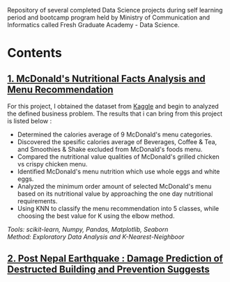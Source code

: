 Repository of several completed Data Science projects during self learning period and bootcamp program held by Ministry of Communication and Informatics called Fresh Graduate Academy - Data Science.

# Contents

## [1. McDonald's Nutritional Facts Analysis and Menu Recommendation](https://www.kaggle.com/mcdonalds/nutrition-facts)

For this project, I obtained the dataset from [Kaggle](https://www.kaggle.com/mcdonalds/nutrition-facts) and begin to analyzed the defined business problem. The results that i can bring from this project is listed below : 

* Determined the calories average of 9 McDonald's menu categories.
* Discovered the spesific calories average of Beverages, Coffee & Tea, and Smoothies & Shake excluded from McDonald's foods menu.
* Compared the nutritional value qualities of McDonald's grilled chicken vs crispy chicken menu.
* Identified McDonald's menu nutrition which use whole eggs and white eggs.
* Analyzed the minimum order amount of selected McDonald's menu based on its nutritional value by approaching the one day nutritional requirements.
* Using KNN to classify the menu recommendation into 5 classes, while choosing the best value for K using the elbow method.
      
_Tools: scikit-learn, Numpy, Pandas, Matplotlib, Seaborn_                                                                                                                     
_Method: Exploratory Data Analysis and K-Nearest-Neighboor_


## [2. Post Nepal Earthquake : Damage Prediction of Destructed Building and Prevention Suggests](https://www.kaggle.com/mcdonalds/nutrition-facts)
